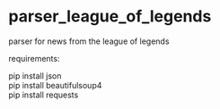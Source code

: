 # parser_league_of_legends
parser for news from the league of legends

requirements:
<div>
pip install json
</div>
<div>
pip install beautifulsoup4
</div>
<div>
pip install requests
</div>
